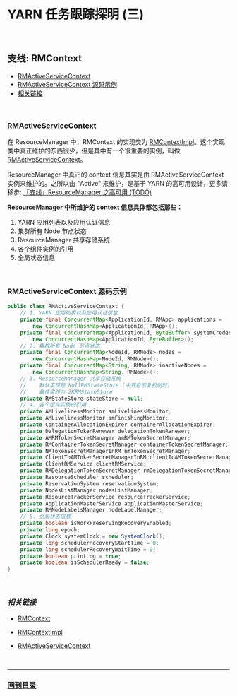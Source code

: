 # YARN 任务跟踪探明 (三)

<br>

## **支线: RMContext**

* [RMActiveServiceContext](./3.1&#32;RMContext.md#1)
* [RMActiveServiceContext 源码示例](./3.1&#32;RMContext.md#2)
* [相关链接](./3.1&#32;RMContext.md#3)

<br><h3 id="1"><b>RMActiveServiceContext</b></h3>

在 ResourceManager 中，RMContext 的实现类为 [RMContextImpl](https://github.com/apache/hadoop/blob/release-2.7.4-RC0/hadoop-yarn-project/hadoop-yarn/hadoop-yarn-server/hadoop-yarn-server-resourcemanager/src/main/java/org/apache/hadoop/yarn/server/resourcemanager/RMContextImpl.java#L54)。这个实现类中真正维护的东西很少，但是其中有一个很重要的实例，叫做 [RMActiveServiceContext](https://github.com/apache/hadoop/blob/release-2.7.4-RC0/hadoop-yarn-project/hadoop-yarn/hadoop-yarn-server/hadoop-yarn-server-resourcemanager/src/main/java/org/apache/hadoop/yarn/server/resourcemanager/RMActiveServiceContext.java#L60)。

ResourceManager 中真正的 context 信息其实是由 RMActiveServiceContext 实例来维护的。之所以由 "Active" 来维护，是基于 YARN 的高可用设计，更多请移步: [「支线」ResourceManager 之高可用 (TODO)](./3.3&#32;RMHignAvaliable.md)

**ResourceManager 中所维护的 context 信息具体都包括那些：**

1. YARN 应用列表以及应用认证信息
2. 集群所有 Node 节点状态
3. ResourceManager 共享存储系统
4. 各个组件实例的引用
5. 全局状态信息

<br><h3 id="2"><b>RMActiveServiceContext 源码示例</b></h3>

```java
public class RMActiveServiceContext {
    // 1. YARN 应用列表以及应用认证信息
    private final ConcurrentMap<ApplicationId, RMApp> applications =
        new ConcurrentHashMap<ApplicationId, RMApp>();
    private final ConcurrentMap<ApplicationId, ByteBuffer> systemCredentials =
        new ConcurrentHashMap<ApplicationId, ByteBuffer>();
    // 2. 集群所有 Node 节点状态
    private final ConcurrentMap<NodeId, RMNode> nodes =
        new ConcurrentHashMap<NodeId, RMNode>();
    private final ConcurrentMap<String, RMNode> inactiveNodes =
        new ConcurrentHashMap<String, RMNode>();
    // 3. ResourceManager 共享存储系统
    //    默认实现是 NullRMStateStore (未开启恢复机制时)
    //    最佳实践为 ZKRMStateStore
    private RMStateStore stateStore = null;
    // 4. 各个组件实例的引用
    private AMLivelinessMonitor amLivelinessMonitor;
    private AMLivelinessMonitor amFinishingMonitor;
    private ContainerAllocationExpirer containerAllocationExpirer;
    private DelegationTokenRenewer delegationTokenRenewer;
    private AMRMTokenSecretManager amRMTokenSecretManager;
    private RMContainerTokenSecretManager containerTokenSecretManager;
    private NMTokenSecretManagerInRM nmTokenSecretManager;
    private ClientToAMTokenSecretManagerInRM clientToAMTokenSecretManager;
    private ClientRMService clientRMService;
    private RMDelegationTokenSecretManager rmDelegationTokenSecretManager;
    private ResourceScheduler scheduler;
    private ReservationSystem reservationSystem;
    private NodesListManager nodesListManager;
    private ResourceTrackerService resourceTrackerService;
    private ApplicationMasterService applicationMasterService;
    private RMNodeLabelsManager nodeLabelManager;
    // 5. 全局状态信息
    private boolean isWorkPreservingRecoveryEnabled;
    private long epoch;
    private Clock systemClock = new SystemClock();
    private long schedulerRecoveryStartTime = 0;
    private long schedulerRecoveryWaitTime = 0;
    private boolean printLog = true;
    private boolean isSchedulerReady = false;
}
```

<br><h3 id="3"><b><i>相关链接</i></b></h3>

* [RMContext](https://github.com/apache/hadoop/blob/release-2.7.4-RC0/hadoop-yarn-project/hadoop-yarn/hadoop-yarn-server/hadoop-yarn-server-resourcemanager/src/main/java/org/apache/hadoop/yarn/server/resourcemanager/RMContext.java#L50)

* [RMContextImpl](https://github.com/apache/hadoop/blob/release-2.7.4-RC0/hadoop-yarn-project/hadoop-yarn/hadoop-yarn-server/hadoop-yarn-server-resourcemanager/src/main/java/org/apache/hadoop/yarn/server/resourcemanager/RMContextImpl.java#L54)

* [RMActiveServiceContext](https://github.com/apache/hadoop/blob/release-2.7.4-RC0/hadoop-yarn-project/hadoop-yarn/hadoop-yarn-server/hadoop-yarn-server-resourcemanager/src/main/java/org/apache/hadoop/yarn/server/resourcemanager/RMActiveServiceContext.java#L60)

<br>

---

### **[回到目录](./README.md)**